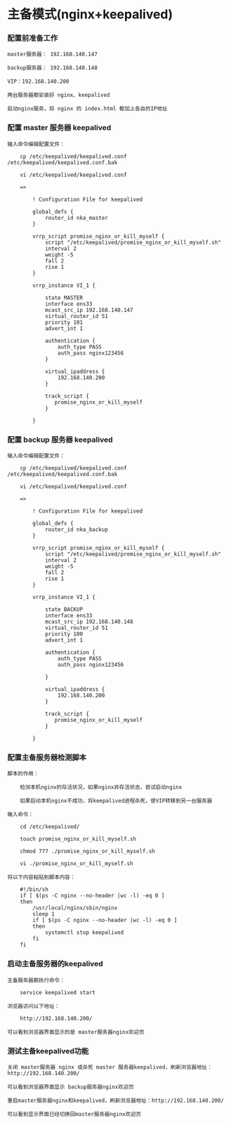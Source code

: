 
# 主备模式(nginx+keepalived)

### 配置前准备工作

    master服务器： 192.168.140.147

    backup服务器： 192.168.140.148

    VIP：192.168.140.200

    两台服务器都安装好 nginx、keepalived

    启动nginx服务，将 nginx 的 index.html 都加上各自的IP地址

### 配置 master 服务器 keepalived

    输入命令编辑配置文件：

        cp /etc/keepalived/keepalived.conf /etc/keepalived/keepalived.conf.bak

        vi /etc/keepalived/keepalived.conf

        =>

            ! Configuration File for keepalived

            global_defs {
                router_id nka_master
            }

            vrrp_script promise_nginx_or_kill_myself {
                script "/etc/keepalived/promise_nginx_or_kill_myself.sh"
                interval 2
                weight -5
                fall 2
                rise 1
            }

            vrrp_instance VI_1 {

                state MASTER
                interface ens33
                mcast_src_ip 192.168.140.147
                virtual_router_id 51
                priority 101
                advert_int 1  

                authentication {
                    auth_type PASS
                    auth_pass nginx123456
                }

                virtual_ipaddress {
                    192.168.140.200
                }

                track_script {
                   promise_nginx_or_kill_myself
                }

            }

### 配置 backup 服务器 keepalived

    输入命令编辑配置文件：

        cp /etc/keepalived/keepalived.conf /etc/keepalived/keepalived.conf.bak

        vi /etc/keepalived/keepalived.conf

        =>

            ! Configuration File for keepalived

            global_defs {
                router_id nka_backup
            }

            vrrp_script promise_nginx_or_kill_myself {
                script "/etc/keepalived/promise_nginx_or_kill_myself.sh"
                interval 2
                weight -5
                fall 2
                rise 1
            }

            vrrp_instance VI_1 {

                state BACKUP
                interface ens33
                mcast_src_ip 192.168.140.148
                virtual_router_id 51
                priority 100
                advert_int 1  

                authentication {
                    auth_type PASS
                    auth_pass nginx123456

                }

                virtual_ipaddress {
                    192.168.140.200
                }

                track_script {
                   promise_nginx_or_kill_myself
                }

            }

### 配置主备服务器检测脚本

    脚本的作用：

        检测本机nginx的存活状况，如果nginx非存活状态，尝试启动nginx

        如果启动本机nginx不成功，将keepalived进程杀死，使VIP转移到另一台服务器

    输入命令：

        cd /etc/keepalived/

        touch promise_nginx_or_kill_myself.sh

        chmod 777 ./promise_nginx_or_kill_myself.sh

        vi ./promise_nginx_or_kill_myself.sh

    将以下内容粘贴到脚本内容：

        #!/bin/sh
        if [ $(ps -C nginx --no-header |wc -l) -eq 0 ]
        then
            /usr/local/nginx/sbin/nginx
            sleep 1
            if [ $(ps -C nginx --no-header |wc -l) -eq 0 ]
            then
                systemctl stop keepalived
            fi
        fi

### 启动主备服务器的keepalived

    主备服务器都执行命令：

        service keepalived start

    浏览器访问以下地址：

        http://192.168.140.200/

    可以看到浏览器界面显示的是 master服务器nginx欢迎页

### 测试主备keepalived功能

    关闭 master服务器 nginx 或杀死 master 服务器keepalived，刷新浏览器地址：http://192.168.140.200/

    可以看到浏览器界面显示 backup服务器nginx欢迎页

    重启master服务器nginx和keepalived，刷新浏览器地址：http://192.168.140.200/

    可以看到显示界面已经切换回master服务器nginx欢迎页
